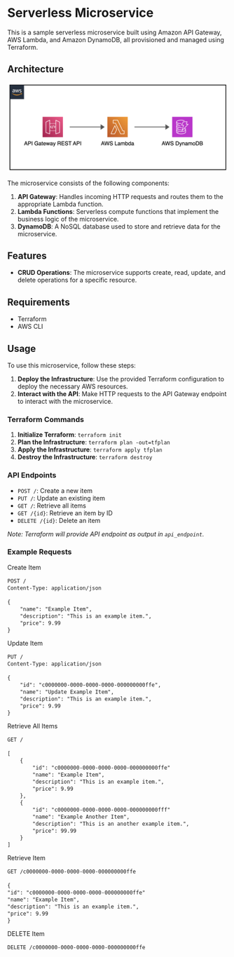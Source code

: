 # Serverless Microservice

This is a sample serverless microservice built using Amazon API Gateway, AWS Lambda, and Amazon DynamoDB, all provisioned and managed using Terraform.

## Architecture

![architecture](resources/architecture.png)

The microservice consists of the following components:

1. **API Gateway**: Handles incoming HTTP requests and routes them to the appropriate Lambda function.
2. **Lambda Functions**: Serverless compute functions that implement the business logic of the microservice.
3. **DynamoDB**: A NoSQL database used to store and retrieve data for the microservice.

## Features

- **CRUD Operations**: The microservice supports create, read, update, and delete operations for a specific resource.

## Requirements
 - Terraform
 - AWS CLI

## Usage

To use this microservice, follow these steps:

1. **Deploy the Infrastructure**: Use the provided Terraform configuration to deploy the necessary AWS resources.
2. **Interact with the API**: Make HTTP requests to the API Gateway endpoint to interact with the microservice.

### Terraform Commands

1. **Initialize Terraform**: `terraform init`
2. **Plan the Infrastructure**: `terraform plan -out=tfplan`
3. **Apply the Infrastructure**: `terraform apply tfplan`
4. **Destroy the Infrastructure**: `terraform destroy`

### API Endpoints
 
- `POST /`: Create a new item
- `PUT /`: Update an existing item
- `GET /`: Retrieve all items
- `GET /{id}`: Retrieve an item by ID
- `DELETE /{id}`: Delete an item

_Note: Terraform will provide API endpoint as output in `api_endpoint`._

### Example Requests

Create Item
```http request
POST /
Content-Type: application/json

{
    "name": "Example Item",
    "description": "This is an example item.",
    "price": 9.99
}
```

Update Item
```http request
PUT /
Content-Type: application/json

{
    "id": "c0000000-0000-0000-0000-000000000ffe",
    "name": "Update Example Item",
    "description": "This is an example item.",
    "price": 9.99
}
```

Retrieve All Items
```http request
GET /

[
    {
        "id": "c0000000-0000-0000-0000-000000000ffe"
        "name": "Example Item",
        "description": "This is an example item.",
        "price": 9.99
    },
    {
        "id": "c0000000-0000-0000-0000-000000000fff"
        "name": "Example Another Item",
        "description": "This is an another example item.",
        "price": 99.99
    }
]
```

Retrieve Item
```http request
GET /c0000000-0000-0000-0000-000000000ffe

{
"id": "c0000000-0000-0000-0000-000000000ffe"
"name": "Example Item",
"description": "This is an example item.",
"price": 9.99
}
```

DELETE Item
```http request
DELETE /c0000000-0000-0000-0000-000000000ffe
```

